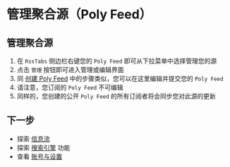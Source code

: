 # 管理聚合源（Poly Feed）

## 管理聚合源

1. 在 `RssTabs` 侧边栏右键您的 `Poly Feed` 即可从下拉菜单中选择管理您的源
2. 点击 `管理` 按钮即可进入管理或编辑界面
3. 同 [创建 Poly Feed](./create-poly-feed.md) 中的步骤类似，您可以在这里编辑并提交您的 `Poly Feed`
4. 请注意，您订阅的 `Poly Feed` 不可编辑
5. 同样的，您创建的公开 `Poly Feed` 的所有订阅者将会同步您对此源的更新


## 下一步

- 探索 [信息流](../features/information.md) 
- 探索 [搜索引擎](../features/search-engine.md) 功能
- 查看 [账号与设置](../features/account-settings.md)